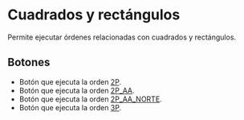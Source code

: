 # Cuadrados y rectángulos

Permite ejecutar órdenes relacionadas con cuadrados y rectángulos.

## Botones

* Botón que ejecuta la orden [2P](/digi3d-net/referencia/ventana-de-dibujo/ordenes/2/2p.md).
* Botón que ejecuta la orden [2P\_AA](/digi3d-net/referencia/ventana-de-dibujo/ordenes/2/2p-aa.md).
* Botón que ejecuta la orden [2P\_AA\_NORTE](/digi3d-net/referencia/ventana-de-dibujo/ordenes/2/2p_aa_norte.md).
* Botón que ejecuta la orden [3P](/digi3d-net/referencia/ventana-de-dibujo/ordenes/3/3p.md).

